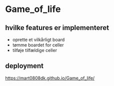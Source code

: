 # Game_of_life

## hvilke features er implementeret 
- oprette et vilkårligt board
- tømme boardet for celler 
- tilføje tilfældige celler

## deployment
https://mart0808dk.github.io/Game_of_life/
